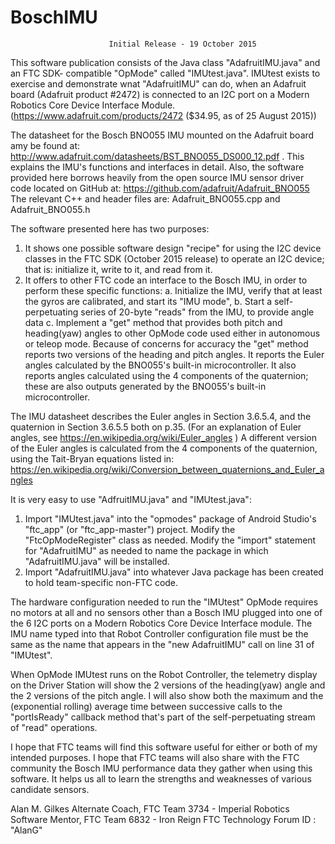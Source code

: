 # BoschIMU


                          Initial Release - 19 October 2015

This software publication consists of the Java class "AdafruitIMU.java" and an FTC SDK-
compatible "OpMode" called "IMUtest.java". IMUtest exists to exercise and demonstrate wnat
"AdafruitIMU" can do, when an Adafruit board (Adafruit product #2472) is connected to an
I2C port on a Modern Robotics Core Device Interface Module.
(https://www.adafruit.com/products/2472 ($34.95, as of 25 August 2015))

The datasheet for the Bosch BNO055 IMU mounted on the Adafruit board amy be found at:
http://www.adafruit.com/datasheets/BST_BNO055_DS000_12.pdf . This explains the IMU's
functions and interfaces in detail. Also, the software provided here borrows heavily
from the open source IMU sensor driver code located on GitHub at:
https://github.com/adafruit/Adafruit_BNO055
The relevant C++ and header files are:
Adafruit_BNO055.cpp and Adafruit_BNO055.h

The software presented here has two purposes:
1. It shows one possible software design "recipe" for using the I2C device classes in the FTC
SDK (October 2015 release) to operate an I2C device; that is: initialize it, write to it,
and read from it.
2. It offers to other FTC code an interface to the Bosch IMU, in order to perform these specific
functions:
	a. Initialize the IMU, verify that at least the gyros are calibrated, and start its "IMU mode",
	b. Start a self-perpetuating series of 20-byte "reads" from the IMU, to provide angle data
	c. Implement a "get" method that provides both pitch and heading(yaw) angles to other
	OpMode code used either in autonomous or teleop mode. 
Because of concerns for accuracy the "get" method reports two versions of the heading and pitch angles.
It reports the Euler angles calculated by the BNO055's built-in microcontroller. It also reports
angles calculated using the 4 components of the quaternion; these are also outputs generated by the
BNO055's built-in microcontroller.

The IMU datasheet describes the Euler angles in Section 3.6.5.4, and the quaternion in Section 3.6.5.5
both on p.35. (For an explanation of Euler angles, see  https://en.wikipedia.org/wiki/Euler_angles  )
A different version of the Euler angles is calculated from the 4 components of the quaternion, using the
Tait-Bryan equations listed in:
https://en.wikipedia.org/wiki/Conversion_between_quaternions_and_Euler_angles

It is very easy to use "AdfruitIMU.java" and "IMUtest.java":
1. Import "IMUtest.java" into the "opmodes" package of Android Studio's "ftc_app" (or "ftc_app-master")
project. Modify the "FtcOpModeRegister" class as needed. Modify the "import" statement for "AdafruitIMU"
as needed to name the package in which "AdafruitIMU.java" will be installed.
2. Import "AdafruitIMU.java" into whatever Java package has been created to hold team-specific non-FTC
code.

The hardware configuration needed to run the "IMUtest" OpMode requires no motors at all and no sensors
other than a Bosch IMU plugged into one of the 6 I2C ports on a Modern Robotics Core Device Interface
module. The IMU name typed into that Robot Controller configuration file must be the same as the name
that appears in the "new AdafruitIMU" call on line 31 of "IMUtest".

When OpMode IMUtest runs on the Robot Controller, the telemetry display on the Driver Station will show
the 2 versions of the heading(yaw) angle and the 2 versions of the pitch angle. I will also show both
the maximum and the (exponential rolling) average time between successive calls to the "portIsReady"
callback method that's part of the self-perpetuating stream of "read" operations.

I hope that FTC teams will find this software useful for either or both of my intended purposes. I hope
that FTC teams will also share with the FTC community the Bosch IMU performance data they gather when
using this software. It helps us all to learn the strengths and weaknesses of various candidate sensors.

Alan M. Gilkes
Alternate Coach, FTC Team 3734 - Imperial Robotics
Software Mentor, FTC Team 6832 - Iron Reign
FTC Technology Forum ID : "AlanG"



